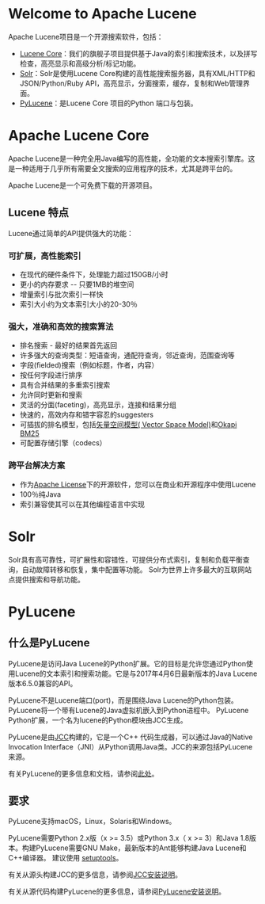 # Welcome to Apache Lucene

Apache Lucene项目是一个开源搜索软件，包括：
* [Lucene Core](https://lucene.apache.org/core/)：我们的旗舰子项目提供基于Java的索引和搜索技术，以及拼写检查，高亮显示和高级分析/标记功能。
* [Solr](https://lucene.apache.org/solr)：Solr是使用Lucene Core构建的高性能搜索服务器，具有XML/HTTP和 JSON/Python/Ruby API，高亮显示，分面搜索，缓存，复制和Web管理界面。
* [PyLucene](https://lucene.apache.org/pylucene/index.html)：是Lucene Core 项目的Python 端口与包装。

# Apache Lucene Core

Apache Lucene是一种完全用Java编写的高性能，全功能的文本搜索引擎库。这是一种适用于几乎所有需要全文搜索的应用程序的技术，尤其是跨平台的。

Apache Lucene是一个可免费下载的开源项目。

## Lucene 特点

Lucene通过简单的API提供强大的功能：

### 可扩展，高性能索引

* 在现代的硬件条件下，处理能力超过150GB/小时
* 更小的内存要求 -- 只要1MB的堆空间
* 增量索引与批次索引一样快
* 索引大小约为文本索引大小的20-30％

### 强大，准确和高效的搜索算法

* 排名搜索 - 最好的结果首先返回
* 许多强大的查询类型：短语查询，通配符查询，邻近查询，范围查询等
* 字段(fielded)搜索（例如标题，作者，内容）
* 按任何字段进行排序
* 具有合并结果的多重索引搜索
* 允许同时更新和搜索
* 灵活的分面(faceting)，高亮显示，连接和结果分组
* 快速的，高效内存和错字容忍的suggesters
* 可插拔的排名模型，包括[矢量空间模型( Vector Space Model)](http://en.wikipedia.org/wiki/Vector_Space_Model)和[Okapi BM25](http://en.wikipedia.org/wiki/Okapi_BM25)
* 可配置存储引擎（codecs）

### 跨平台解决方案

* 作为[Apache License](http://www.apache.org/licenses/LICENSE-2.0.html)下的开源软件，您可以在商业和开源程序中使用Lucene
* 100％纯Java
* 索引兼容使其可以在其他编程语言中实现

# Solr

Solr具有高可靠性，可扩展性和容错性，可提供分布式索引，复制和负载平衡查询，自动故障转移和恢复，集中配置等功能。 Solr为世界上许多最大的互联网站点提供搜索和导航功能。

# PyLucene

## 什么是PyLucene

PyLucene是访问Java Lucene的Python扩展。它的目标是允许您通过Python使用Lucene的文本索引和搜索功能。它是与2017年4月6日最新版本的Java Lucene版本6.5.0兼容的API。

PyLucene不是Lucene端口(port)，而是围绕Java Lucene的Python包装。 PyLucene将一个带有Lucene的Java虚拟机嵌入到Python进程中。 PyLucene Python扩展，一个名为lucene的Python模块由JCC生成。

PyLucene是由[JCC](https://lucene.apache.org/pylucene/jcc/index.html)构建的，它是一个C++ 代码生成器，可以通过Java的Native Invocation Interface（JNI）从Python调用Java类。JCC的来源包括PyLucene来源。

有关PyLucene的更多信息和文档，请参阅[此处](https://lucene.apache.org/pylucene/features.html)。

## 要求

PyLucene支持macOS，Linux，Solaris和Windows。

PyLucene需要Python 2.x版（x >= 3.5）或Python 3.x（ x >= 3）和Java 1.8版本。构建PyLucene需要GNU Make，最新版本的Ant能够构建Java Lucene和C++编译器。 建议使用 [setuptools](http://pypi.python.org/pypi/setuptools)。

有关从源头构建JCC的更多信息，请参阅[JCC安装说明](https://lucene.apache.org/pylucene/jcc/install.html)。

有关从源代码构建PyLucene的更多信息，请参阅[PyLucene安装说明](https://lucene.apache.org/pylucene/install.html)。